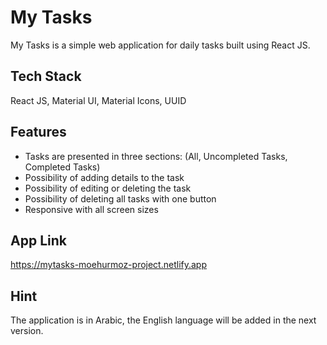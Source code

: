 
# My Tasks

My Tasks is a simple web application for daily tasks built using React JS.


## Tech Stack

React JS, Material UI, Material Icons, UUID


## Features

- Tasks are presented in three sections: (All, Uncompleted Tasks, Completed Tasks)
- Possibility of adding details to the task
- Possibility of editing or deleting the task
- Possibility of deleting all tasks with one button
- Responsive with all screen sizes


## App Link

https://mytasks-moehurmoz-project.netlify.app


## Hint

The application is in Arabic, the English language will be added in the next version.
